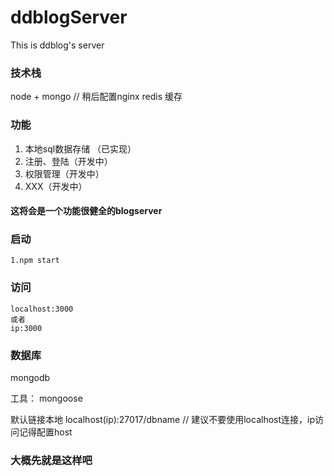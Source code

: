 # ddblogServer
This is ddblog's server

### 技术栈

node + mongo	//  稍后配置nginx redis 缓存

### 功能

1. 本地sql数据存储 （已实现）
2. 注册、登陆（开发中）
3. 权限管理（开发中）
4. XXX（开发中）

#### 这将会是一个功能很健全的blogserver

### 启动

```
1.npm start
```

### 访问

```
localhost:3000
或者
ip:3000
```

### 数据库

mongodb

工具： mongoose

默认链接本地 localhost(ip):27017/dbname 	// 建议不要使用localhost连接，ip访问记得配置host

### 大概先就是这样吧



